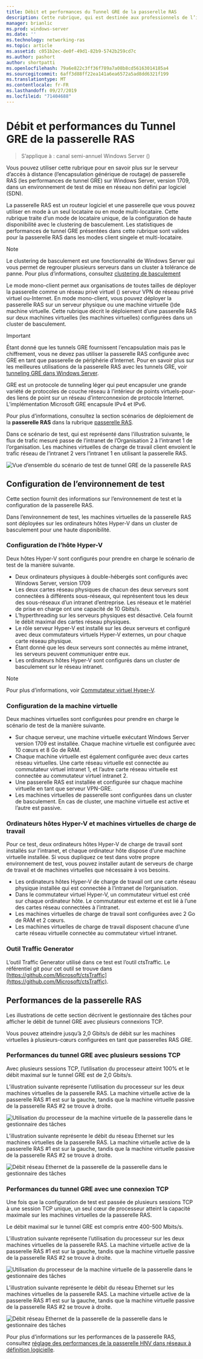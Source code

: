 ```yaml
---
title: Débit et performances du Tunnel GRE de la passerelle RAS
description: Cette rubrique, qui est destinée aux professionnels de l’informatique, fournit des informations sur les performances de débit des tunnels GRE (Generic Routing Encapsulation) de la passerelle RAS.
manager: brianlic
ms.prod: windows-server
ms.date: ''
ms.technology: networking-ras
ms.topic: article
ms.assetid: c051b2ec-de0f-49d1-82b9-5742b259cd7c
ms.author: pashort
author: shortpatti
ms.openlocfilehash: 79a6e822c3ff36f789a7a08b8cd56163014185a4
ms.sourcegitcommit: 6aff3d88ff22ea141a6ea6572a5ad8dd6321f199
ms.translationtype: MT
ms.contentlocale: fr-FR
ms.lasthandoff: 09/27/2019
ms.locfileid: "71404688"
---
```

# <a name="ras-gateway-gre-tunnel-throughput-and-performance"></a>Débit et performances du Tunnel GRE de la passerelle RAS

>S’applique à : canal semi-annuel Windows Server \(\)

Vous pouvez utiliser cette rubrique pour en savoir plus sur le serveur d’accès à distance \(l’encapsulation générique de routage\) de passerelle RAS \(les performances de tunnel GRE\) sur Windows Server, version 1709, dans un environnement de test de mise en réseau non défini par logiciel \(SDN\).

La passerelle RAS est un routeur logiciel et une passerelle que vous pouvez utiliser en mode à un seul locataire ou en mode multi-locataire. Cette rubrique traite d’un mode de locataire unique, de la configuration de haute disponibilité avec le clustering de basculement. Les statistiques de performances de tunnel GRE présentées dans cette rubrique sont valides pour la passerelle RAS dans les modes client singele et multi-locataire.

>[!NOTE]
>Le clustering de basculement est une fonctionnalité de Windows Server qui vous permet de regrouper plusieurs serveurs dans un cluster à tolérance de panne. Pour plus d’informations, consultez [clustering de basculement](../../../failover-clustering/failover-clustering-overview.md)

Le mode mono-client permet aux organisations de toutes tailles de déployer la passerelle comme un réseau privé virtuel \(\) serveur VPN de réseau privé virtuel ou\-Internet. En mode mono-client, vous pouvez déployer la passerelle RAS sur un serveur physique ou une machine virtuelle \(\)de machine virtuelle. Cette rubrique décrit le déploiement d’une passerelle RAS sur deux machines virtuelles \(les machines virtuelles\) configurées dans un cluster de basculement.

>[!IMPORTANT]
>Étant donné que les tunnels GRE fournissent l’encapsulation mais pas le chiffrement, vous ne devez pas utiliser la passerelle RAS configurée avec GRE en tant que passerelle de périphérie d’Internet. Pour en savoir plus sur les meilleures utilisations de la passerelle RAS avec les tunnels GRE, voir [tunneling GRE dans Windows Server](gre-tunneling-windows-server.md).

GRE est un protocole de tunneling léger qui peut encapsuler une grande variété de protocoles de couche réseau à l’intérieur de points virtuels\-pour\-des liens de point sur un réseau d’interconnexion de protocole Internet. L’implémentation Microsoft GRE encapsule IPv4 et IPv6.

Pour plus d’informations, consultez la section scénarios de déploiement de la **passerelle RAS** dans la rubrique [passerelle RAS](https://docs.microsoft.com/windows-server/remote/remote-access/ras-gateway/ras-gateway#bkmk_deploy). 

Dans ce scénario de test, qui est représenté dans l’illustration suivante, le flux de trafic mesuré passe de l’intranet de l’Organisation 2 à l’intranet 1 de l’organisation. Les machines virtuelles de charge de travail client envoient le trafic réseau de l’intranet 2 vers l’intranet 1 en utilisant la passerelle RAS.

![Vue d’ensemble du scénario de test de tunnel GRE de la passerelle RAS](../../media/GRE-Tunnel-Perf/Gre-Infrastructure.jpg)

## <a name="test-environment-configuration"></a>Configuration de l’environnement de test

Cette section fournit des informations sur l’environnement de test et la configuration de la passerelle RAS.

Dans l’environnement de test, les machines virtuelles de la passerelle RAS sont déployées sur les ordinateurs hôtes Hyper\-V dans un cluster de basculement pour une haute disponibilité.

### <a name="hyper-v-host-configuration"></a>Configuration de l’hôte Hyper\-V

Deux hôtes Hyper\-V sont configurés pour prendre en charge le scénario de test de la manière suivante. 

- Deux ordinateurs physiques à double\-hébergés sont configurés avec Windows Server, version 1709
- Les deux cartes réseau physiques de chacun des deux serveurs sont connectées à différents sous-réseaux, qui représentent tous les deux des sous-réseaux d’un intranet d’entreprise. Les réseaux et le matériel de prise en charge ont une capacité de 10 Gbits/s.
- L’hyperthreading sur les serveurs physiques est désactivé. Cela fournit le débit maximal des cartes réseau physiques.
- Le rôle serveur Hyper\-V est installé sur les deux serveurs et configuré avec deux commutateurs virtuels Hyper\-V externes, un pour chaque carte réseau physique.
- Étant donné que les deux serveurs sont connectés au même intranet, les serveurs peuvent communiquer entre eux.
- Les ordinateurs hôtes Hyper\-V sont configurés dans un cluster de basculement sur le réseau intranet. 

>[!NOTE]
>Pour plus d’informations, voir [Commutateur virtuel Hyper\-V](https://docs.microsoft.com/windows-server/virtualization/hyper-v-virtual-switch/hyper-v-virtual-switch).

### <a name="vm-configuration"></a>Configuration de la machine virtuelle

Deux machines virtuelles sont configurées pour prendre en charge le scénario de test de la manière suivante.

- Sur chaque serveur, une machine virtuelle exécutant Windows Server version 1709 est installée. Chaque machine virtuelle est configurée avec 10 cœurs et 8 Go de RAM.
- Chaque machine virtuelle est également configurée avec deux cartes réseau virtuelles. Une carte réseau virtuelle est connectée au commutateur virtuel intranet 1, et l’autre carte réseau virtuelle est connectée au commutateur virtuel intranet 2.
- Une passerelle RAS est installée et configurée sur chaque machine virtuelle en tant que serveur VPN\-GRE.
- Les machines virtuelles de passerelle sont configurées dans un cluster de basculement. En cas de cluster, une machine virtuelle est active et l’autre est passive.

### <a name="workload-hyper-v-hosts-and-vms"></a>Ordinateurs hôtes Hyper\-V et machines virtuelles de charge de travail

Pour ce test, deux ordinateurs hôtes Hyper\-V de charge de travail sont installés sur l’intranet, et chaque ordinateur hôte dispose d’une machine virtuelle installée. Si vous dupliquez ce test dans votre propre environnement de test, vous pouvez installer autant de serveurs de charge de travail et de machines virtuelles que nécessaire à vos besoins.

- Les ordinateurs hôtes Hyper\-V de charge de travail ont une carte réseau physique installée qui est connectée à l’intranet de l’organisation.
- Dans le commutateur virtuel Hyper\-V, un commutateur virtuel est créé sur chaque ordinateur hôte. Le commutateur est externe et est lié à l’une des cartes réseau connectées à l’intranet.
- Les machines virtuelles de charge de travail sont configurées avec 2 Go de RAM et 2 cœurs.
- Les machines virtuelles de charge de travail disposent chacune d’une carte réseau virtuelle connectée au commutateur virtuel intranet.

### <a name="traffic-generator-tool"></a>Outil Traffic Generator

L’outil Traffic Generator utilisé dans ce test est l’outil ctsTraffic. Le référentiel git pour cet outil se trouve dans [https://github.com/Microsoft/ctsTraffic](https://github.com/Microsoft/ctsTraffic).

## <a name="ras-gateway-performance"></a>Performances de la passerelle RAS

Les illustrations de cette section décrivent le gestionnaire des tâches pour afficher le débit de tunnel GRE avec plusieurs connexions TCP.

Vous pouvez atteindre jusqu’à 2,0 Gbits/s de débit sur les machines virtuelles à plusieurs\-cœurs configurées en tant que passerelles RAS GRE.

### <a name="gre-tunnel-performance-with-multiple-tcp-sessions"></a>Performances du tunnel GRE avec plusieurs sessions TCP

Avec plusieurs sessions TCP, l’utilisation du processeur atteint 100% et le débit maximal sur le tunnel GRE est de 2,0 Gbits/s.

L’illustration suivante représente l’utilisation du processeur sur les deux machines virtuelles de la passerelle RAS. La machine virtuelle active de la passerelle RAS #1 est sur la gauche, tandis que la machine virtuelle passive de la passerelle RAS #2 se trouve à droite.

![Utilisation du processeur de la machine virtuelle de la passerelle dans le gestionnaire des tâches](../../media/GRE-Tunnel-Perf/Gre-Tunnel-01.jpg)

L’illustration suivante représente le débit du réseau Ethernet sur les machines virtuelles de la passerelle RAS. La machine virtuelle active de la passerelle RAS #1 est sur la gauche, tandis que la machine virtuelle passive de la passerelle RAS #2 se trouve à droite.

![Débit réseau Ethernet de la passerelle de la passerelle dans le gestionnaire des tâches](../../media/GRE-Tunnel-Perf/Gre-Tunnel-02.jpg)


### <a name="gre-tunnel-performance-with-one-tcp-connection"></a>Performances du tunnel GRE avec une connexion TCP

Une fois que la configuration de test est passée de plusieurs sessions TCP à une session TCP unique, un seul cœur de processeur atteint la capacité maximale sur les machines virtuelles de la passerelle RAS.

Le débit maximal sur le tunnel GRE est compris entre 400-500 Mbits/s.

L’illustration suivante représente l’utilisation du processeur sur les deux machines virtuelles de la passerelle RAS. La machine virtuelle active de la passerelle RAS #1 est sur la gauche, tandis que la machine virtuelle passive de la passerelle RAS #2 se trouve à droite.

![Utilisation du processeur de la machine virtuelle de la passerelle dans le gestionnaire des tâches](../../media/GRE-Tunnel-Perf/Gre-Tunnel-03.jpg)


L’illustration suivante représente le débit du réseau Ethernet sur les machines virtuelles de la passerelle RAS. La machine virtuelle active de la passerelle RAS #1 est sur la gauche, tandis que la machine virtuelle passive de la passerelle RAS #2 se trouve à droite.

![Débit réseau Ethernet de la passerelle de la passerelle dans le gestionnaire des tâches](../../media/GRE-Tunnel-Perf/Gre-Tunnel-04.jpg)

Pour plus d’informations sur les performances de la passerelle RAS, consultez [réglage des performances de la passerelle HNV dans réseaux à définition logicielle](https://docs.microsoft.com/windows-server/administration/performance-tuning/subsystem/software-defined-networking/hnv-gateway-performance).